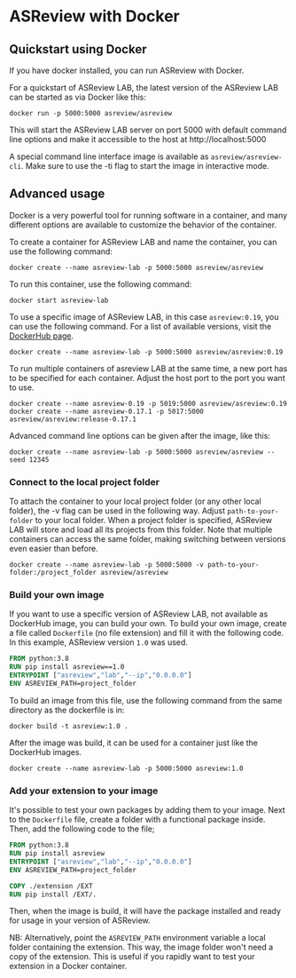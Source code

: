 # ASReview with Docker

## Quickstart using Docker
If you have docker installed, you can run ASReview with Docker.

For a quickstart of ASReview LAB, the latest version of the ASReview LAB can be started as via
Docker like this:

 ```
 docker run -p 5000:5000 asreview/asreview
 ```

This will start the ASReview LAB server on port 5000 with default command line
options and make it accessible to the host at http://localhost:5000

A special command line interface image is available as `asreview/asreview-cli`.
Make sure to use the -ti flag to start the image in interactive mode.


## Advanced usage

Docker is a very powerful tool for running software in a container, and many
different options are available to customize the behavior of the container.

To create a container for ASReview LAB and name the container, you can use the
following command:

```
docker create --name asreview-lab -p 5000:5000 asreview/asreview
```

To run this container, use the following command:

```
docker start asreview-lab
```

To use a specific image of ASReview LAB, in this case `asreview:0.19`, you can
use the following command. For a list of available versions, visit the
[DockerHub page](https://hub.docker.com/r/asreview/asreview/tags/).

```
docker create --name asreview-lab -p 5000:5000 asreview/asreview:0.19
```

To run multiple containers of asreview LAB at the same time, a new port has to be
specified for each container. Adjust the host port to the port you want to use.
```
docker create --name asreview-0.19 -p 5019:5000 asreview/asreview:0.19
docker create --name asreview-0.17.1 -p 5017:5000 asreview/asreview:release-0.17.1
```

Advanced command line options can be given after the image, like this:
```
docker create --name asreview-lab -p 5000:5000 asreview/asreview --seed 12345
```

### Connect to the local project folder

To attach the container to your local project folder (or any other local
folder), the -v flag can be used in the following way. Adjust
`path-to-your-folder` to your local folder. When a project folder is specified,
ASReview LAB will store and load all its projects from this folder.
Note that multiple containers can access the same folder, making switching
between versions even easier than before.

```
docker create --name asreview-lab -p 5000:5000 -v path-to-your-folder:/project_folder asreview/asreview
```

### Build your own image

If you want to use a specific version of ASReview LAB, not available as
DockerHub image, you can build your own. To build your own image, create a file
called `Dockerfile` (no file extension) and fill it with the following code.
In this example, ASReview version `1.0` was used.

```dockerfile
FROM python:3.8
RUN pip install asreview==1.0
ENTRYPOINT ["asreview","lab","--ip","0.0.0.0"]
ENV ASREVIEW_PATH=project_folder
```
To build an image from this file, use the following command from the same
directory as the dockerfile is in:

```
docker build -t asreview:1.0 .
```

After the image was build, it can be used for a container just like the
DockerHub images.
```
docker create --name asreview-lab -p 5000:5000 asreview:1.0
```

### Add your extension to your image

It's possible to test your own packages by adding them to your image. Next to
the `Dockerfile` file, create a folder with a functional package inside. Then,
add the following code to the file;

```dockerfile
FROM python:3.8
RUN pip install asreview
ENTRYPOINT ["asreview","lab","--ip","0.0.0.0"]
ENV ASREVIEW_PATH=project_folder

COPY ./extension /EXT
RUN pip install /EXT/.
```

Then, when the image is build, it will have the package installed and ready for
usage in your version of ASReview.

NB: Alternatively, point the `ASREVIEW_PATH` environment variable a local folder
containing the extension. This way, the image folder won't need a copy of the 
extension. This is useful if you rapidly want to test your extension in a Docker
container.

